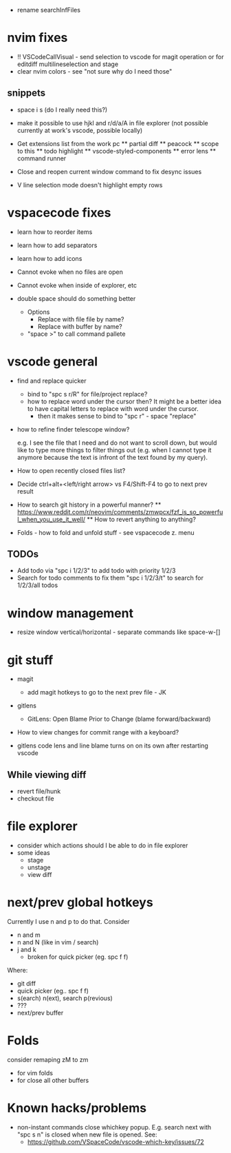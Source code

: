 - rename searchInfFiles

# nvim fixes

- !! VSCodeCallVisual - send selection to vscode for magit operation or for editdiff multilineselection and stage
- clear nvim colors - see "not sure why do I need those"

## snippets

- space i s (do I really need this?)

- make it possible to use hjkl and r/d/a/A in file explorer (not possible currently at work's vscode, possible locally)
- Get extensions list from the work pc
  ** partial diff
  ** peacock
  ** scope to this
  ** todo highlight
  ** vscode-styled-components
  ** error lens
  \*\* command runner

- Close and reopen current window command to fix desync issues

- V line selection mode doesn't highlight empty rows

# vspacecode fixes

- learn how to reorder items
- learn how to add separators
- learn how to add icons

- Cannot evoke when no files are open
- Cannot evoke when inside of explorer, etc
- double space should do something better

  - Options
    - Replace with file file by name?
    - Replace with buffer by name?
  - "space >" to call command pallete

# vscode general

- find and replace quicker
  - bind to "spc s r/R" for file/project replace?
  - how to replace word under the cursor then? It might be a better idea to have capital letters to replace with word under the cursor.
    - then it makes sense to bind to "spc r" - space "replace"
- how to refine finder telescope window?

  e.g. I see the file that I need and do not want to scroll down, but would like to type more things to filter things out (e.g. when I cannot type it anymore because the text is infront of the text found by my query).

- How to open recently closed files list?

- Decide ctrl+alt+<left/right arrow> vs F4/Shift-F4 to go to next prev result

- How to search git history in a powerful manner?
  ** https://www.reddit.com/r/neovim/comments/zmwpcx/fzf_is_so_powerful_when_you_use_it_well/
  ** How to revert anything to anything?
- Folds - how to fold and unfold stuff - see vspacecode z. menu

## TODOs

- Add todo via "spc i 1/2/3" to add todo with priority 1/2/3
- Search for todo comments to fix them "spc i 1/2/3/t" to search for 1/2/3/all todos

# window management

- resize window vertical/horizontal - separate commands like space-w-[]

# git stuff

- magit

  - add magit hotkeys to go to the next prev file - JK

- gitlens

  - GitLens: Open Blame Prior to Change (blame forward/backward)

- How to view changes for commit range with a keyboard?

- gitlens code lens and line blame turns on on its own after restarting vscode

## While viewing diff

- revert file/hunk
- checkout file

# file explorer

- consider which actions should I be able to do in file explorer
- some ideas
  - stage
  - unstage
  - view diff

# next/prev global hotkeys

Currently I use n and p to do that.
Consider

- n and m
- n and N (like in vim / search)
- j and k
  - broken for quick picker (eg. spc f f)

Where:

- git diff
- quick picker (eg.. spc f f)
- s(earch) n(ext), search p(revious)
- ???
- next/prev buffer

# Folds

consider remaping zM to zm

- for vim folds
- for close all other buffers

# Known hacks/problems

- non-instant commands close whichkey popup. E.g. search next with "spc s n" is closed when new file is opened. See:
  - https://github.com/VSpaceCode/vscode-which-key/issues/72
